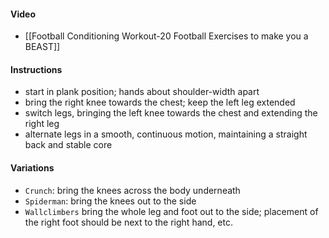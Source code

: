 #### Video
- [[Football Conditioning Workout-20 Football Exercises to make you a BEAST]]
#### Instructions
- start in plank position; hands about shoulder-width apart
- bring the right knee towards the chest; keep the left leg extended
- switch legs, bringing the left knee towards the chest and extending the right leg
- alternate legs in a smooth, continuous motion, maintaining a straight back and stable core
#### Variations
- `Crunch`: bring the knees across the body underneath
- `Spiderman`: bring the knees out to the side
- `Wallclimbers` bring the whole leg and foot out to the side; placement of the right foot should be next to the right hand, etc.